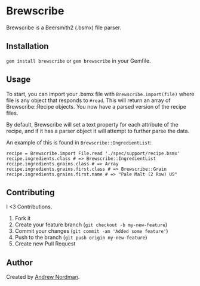 # Brewscribe

Brewscribe is a Beersmith2 (.bsmx) file parser.

## Installation

`gem install brewscribe` or `gem brewscribe` in your Gemfile.

## Usage

To start, you can import your .bsmx file with `Brewscribe.import(file)` where file
is any object that responds to `#read`.  This will return an array of Brewscribe::Recipe
objects.  You now have a parsed version of the recipe files.

By default, Brewscribe will set a text property for each attribute of the recipe, and
if it has a parser object it will attempt to further parse the data.

An example of this is found in `Brewscribe::IngredientList`:

```
recipe = Brewscribe.import File.read './spec/support/recipe.bsmx'
recipe.ingredients.class # => Brewscribe::IngredientList
recipe.ingredients.grains.class # => Array
recipe.ingredients.grains.first.class # => Brewscribe::Grain
recipe.ingredients.grains.first.name # => "Pale Malt (2 Row) US"
```

## Contributing

I <3 Contributions.

1. Fork it
2. Create your feature branch (`git checkout -b my-new-feature`)
3. Commit your changes (`git commit -am 'Added some feature'`)
4. Push to the branch (`git push origin my-new-feature`)
5. Create new Pull Request

## Author

Created by [Andrew Nordman](https://github.com/cadwallion/).
